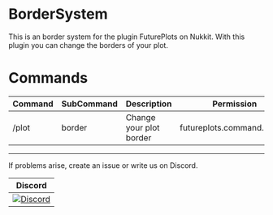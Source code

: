 # BorderSystem

This is an border system for the plugin FuturePlots on Nukkit. With this plugin you can change the borders of your plot.

# Commands
Command | SubCommand | Description | Permission 
--------- | ------- | ------------------- | ------- 
/plot | border | Change your plot border | futureplots.command.border

----------------

If problems arise, create an issue or write us on Discord.

| Discord |
| :---: |
[![Discord](https://img.shields.io/discord/639130989708181535.svg?style=flat-square&label=discord&colorB=7289da)](https://discord.gg/5tYC5dJ) |

